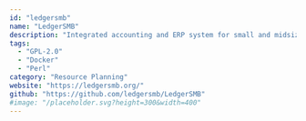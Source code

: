 ```yaml
---
id: "ledgersmb"
name: "LedgerSMB"
description: "Integrated accounting and ERP system for small and midsize businesses, with double entry accounting, budgeting, invoicing, quotations, projects, orders and inventory management, shipping and more."
tags:
  - "GPL-2.0"
  - "Docker"
  - "Perl"
category: "Resource Planning"
website: "https://ledgersmb.org/"
github: "https://github.com/ledgersmb/LedgerSMB"
#image: "/placeholder.svg?height=300&width=400"
---
```


